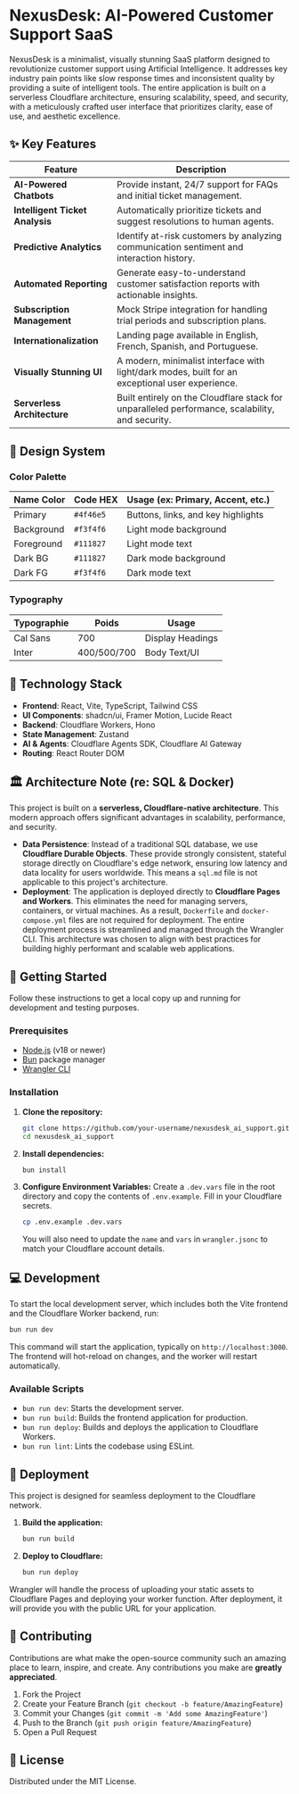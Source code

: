 # NexusDesk: AI-Powered Customer Support SaaS
NexusDesk is a minimalist, visually stunning SaaS platform designed to revolutionize customer support using Artificial Intelligence. It addresses key industry pain points like slow response times and inconsistent quality by providing a suite of intelligent tools. The entire application is built on a serverless Cloudflare architecture, ensuring scalability, speed, and security, with a meticulously crafted user interface that prioritizes clarity, ease of use, and aesthetic excellence.
## ✨ Key Features
| Feature                       | Description                                                                                             |
| ----------------------------- | ------------------------------------------------------------------------------------------------------- |
| **AI-Powered Chatbots**       | Provide instant, 24/7 support for FAQs and initial ticket management.                                   |
| **Intelligent Ticket Analysis** | Automatically prioritize tickets and suggest resolutions to human agents.                               |
| **Predictive Analytics**      | Identify at-risk customers by analyzing communication sentiment and interaction history.                |
| **Automated Reporting**       | Generate easy-to-understand customer satisfaction reports with actionable insights.                     |
| **Subscription Management**   | Mock Stripe integration for handling trial periods and subscription plans.                              |
| **Internationalization**      | Landing page available in English, French, Spanish, and Portuguese.                                     |
| **Visually Stunning UI**      | A modern, minimalist interface with light/dark modes, built for an exceptional user experience.         |
| **Serverless Architecture**   | Built entirely on the Cloudflare stack for unparalleled performance, scalability, and security.         |
## 🎨 Design System
### Color Palette
| Name Color | Code HEX    | Usage (ex: Primary, Accent, etc.) |
| ---------- | ----------- | ----------------------------------- |
| Primary    | `#4f46e5`   | Buttons, links, and key highlights  |
| Background | `#f3f4f6`   | Light mode background               |
| Foreground | `#111827`   | Light mode text                     |
| Dark BG    | `#111827`   | Dark mode background                |
| Dark FG    | `#f3f4f6`   | Dark mode text                      |
### Typography
| Typographie | Poids     | Usage           |
| ----------- | --------- | --------------- |
| Cal Sans    | 700       | Display Headings|
| Inter       | 400/500/700 | Body Text/UI    |
## 🚀 Technology Stack
- **Frontend**: React, Vite, TypeScript, Tailwind CSS
- **UI Components**: shadcn/ui, Framer Motion, Lucide React
- **Backend**: Cloudflare Workers, Hono
- **State Management**: Zustand
- **AI & Agents**: Cloudflare Agents SDK, Cloudflare AI Gateway
- **Routing**: React Router DOM
## 🏛️ Architecture Note (re: SQL & Docker)
This project is built on a **serverless, Cloudflare-native architecture**. This modern approach offers significant advantages in scalability, performance, and security.
- **Data Persistence**: Instead of a traditional SQL database, we use **Cloudflare Durable Objects**. These provide strongly consistent, stateful storage directly on Cloudflare's edge network, ensuring low latency and data locality for users worldwide. This means a `sql.md` file is not applicable to this project's architecture.
- **Deployment**: The application is deployed directly to **Cloudflare Pages and Workers**. This eliminates the need for managing servers, containers, or virtual machines. As a result, `Dockerfile` and `docker-compose.yml` files are not required for deployment. The entire deployment process is streamlined and managed through the Wrangler CLI.
This architecture was chosen to align with best practices for building highly performant and scalable web applications.
## 🏁 Getting Started
Follow these instructions to get a local copy up and running for development and testing purposes.
### Prerequisites
- [Node.js](https://nodejs.org/en/) (v18 or newer)
- [Bun](https://bun.sh/) package manager
- [Wrangler CLI](https://developers.cloudflare.com/workers/wrangler/install-and-update/)
### Installation
1.  **Clone the repository:**
    ```sh
    git clone https://github.com/your-username/nexusdesk_ai_support.git
    cd nexusdesk_ai_support
    ```
2.  **Install dependencies:**
    ```sh
    bun install
    ```
3.  **Configure Environment Variables:**
    Create a `.dev.vars` file in the root directory and copy the contents of `.env.example`. Fill in your Cloudflare secrets.
    ```sh
    cp .env.example .dev.vars
    ```
    You will also need to update the `name` and `vars` in `wrangler.jsonc` to match your Cloudflare account details.
## 💻 Development
To start the local development server, which includes both the Vite frontend and the Cloudflare Worker backend, run:
```sh
bun run dev
```
This command will start the application, typically on `http://localhost:3000`. The frontend will hot-reload on changes, and the worker will restart automatically.
### Available Scripts
- `bun run dev`: Starts the development server.
- `bun run build`: Builds the frontend application for production.
- `bun run deploy`: Builds and deploys the application to Cloudflare Workers.
- `bun run lint`: Lints the codebase using ESLint.
## 🚀 Deployment
This project is designed for seamless deployment to the Cloudflare network.
1.  **Build the application:**
    ```sh
    bun run build
    ```
2.  **Deploy to Cloudflare:**
    ```sh
    bun run deploy
    ```
Wrangler will handle the process of uploading your static assets to Cloudflare Pages and deploying your worker function. After deployment, it will provide you with the public URL for your application.
## 🤝 Contributing
Contributions are what make the open-source community such an amazing place to learn, inspire, and create. Any contributions you make are **greatly appreciated**.
1.  Fork the Project
2.  Create your Feature Branch (`git checkout -b feature/AmazingFeature`)
3.  Commit your Changes (`git commit -m 'Add some AmazingFeature'`)
4.  Push to the Branch (`git push origin feature/AmazingFeature`)
5.  Open a Pull Request
## 📄 License
Distributed under the MIT License.